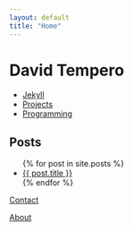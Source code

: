 ```yaml
---
layout: default
title: "Home"
---
```


# David Tempero

+ [Jekyll](./jekyll.md)
+ [Projects](./projects.md)
+ [Programming](./programming.md)

## Posts

<ul>
  {% for post in site.posts %}
    <li>
      <a href="{{ post.url }}">{{ post.title }}</a>
    </li>
  {% endfor %}
</ul>

[Contact](./contact.md)

[About](./about.md)
